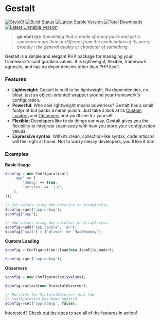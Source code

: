 # Gestalt

[![StyleCI](https://styleci.io/repos/67276253/shield?style=flat)](https://styleci.io/repos/67276253)
[![Build Status](https://travis-ci.org/samrap/gestalt.svg?branch=master)](https://travis-ci.org/samrap/gestalt)
[![Latest Stable Version](https://poser.pugx.org/samrap/gestalt/v/stable)](https://packagist.org/packages/samrap/gestalt)
[![Total Downloads](https://poser.pugx.org/samrap/gestalt/downloads)](https://packagist.org/packages/samrap/gestalt)
[![Latest Unstable Version](https://poser.pugx.org/samrap/gestalt/v/unstable)](https://packagist.org/packages/samrap/gestalt)

> **ge·stalt (n):** _Something that is made of many parts and yet is somehow more than or different from the combination of its parts; broadly : the general quality or character of something._

Gestalt is a simple and elegant PHP package for managing your framework's configuration values. It is lightweight, flexible, framework agnostic, and has no dependencies other than PHP itself.

### Features
- **Lightweight:** Gestalt is built to be lightweight. No dependencies, no bloat, just an object-oriented wrapper around your framework's configuration.
- **Powerful:** Who said lightweight means powerless? Gestalt has a small footprint but packs a mean punch. Just take a look at its [Custom Loaders](https://github.com/samrap/gestalt-docs/blob/master/loaders.md) and [Observers](https://github.com/samrap/gestalt-docs/blob/master/observers.md) and you'll see for yourself.
- **Flexible:** Developers like to do things _our_ way. Gestalt gives you the flexibility to integrate seamlessly with how you store your configuration values.
- **Expressive syntax**: With its clean, collection-like syntax, code artisans will feel right at home. Not to worry messy developers, you'll like it too!

### Examples

**Basic Usage**

```php
$config = new Configuration([
    'app' => [
        'debug' => true,
        'version' => '1.0',
    ],
]);

// Get values using dot notation or ArrayAccess.
$config->get('app.debug');
$config['app'];

// Add values using dot notation or ArrayAccess.
$config->add('app.locale', 'en');
$config['mail'] = ['driver' => 'MailMonkey'];
```

**Custom Loading**

```php
$config = Configuration::load(new JsonFileLoader);

$config->get('app.debug');
```

**Observers**

```php
$config = new Configuration($values);

$config->attach(new StatefulObserver);

// Notifies the StatefulObserver that the
// Configuration has been updated.
$config->set('app.debug', false);
```

Interested? [Check out the docs](https://github.com/samrap/gestalt-docs) to see all of the features in action!
